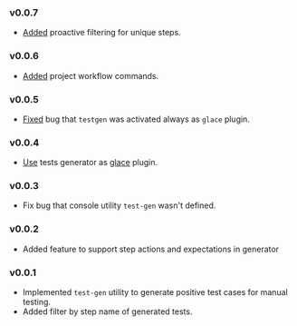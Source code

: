 ### v0.0.7

- [Added](https://github.com/glacejs/glace-testgen/commit/3492d7b3eb8fd568e0251d850d6d9ac29ffc647b) proactive filtering for unique steps.

### v0.0.6

- [Added](https://github.com/glacejs/glace-testgen/commit/49b0f1ffbfdd414806ff70b4b553ee490d10ddc4) project workflow commands.

### v0.0.5

- [Fixed](https://github.com/glacejs/glace-testgen/commit/5659d81a942ec2d165cece9e31aceeb1f39891ac) bug that `testgen` was activated always as `glace` plugin.

### v0.0.4

- [Use](https://github.com/glacejs/glace-testgen/commit/d97310351d2700364d4da5850a0e9e2ea8b0935d) tests generator as [glace](https://glacejs.github.io/glace-core/index.html) plugin.

### v0.0.3

- Fix bug that console utility `test-gen` wasn't defined.

### v0.0.2

- Added feature to support step actions and expectations in generator

### v0.0.1

- Implemented `test-gen` utility to generate positive test cases for manual testing.
- Added filter by step name of generated tests.
